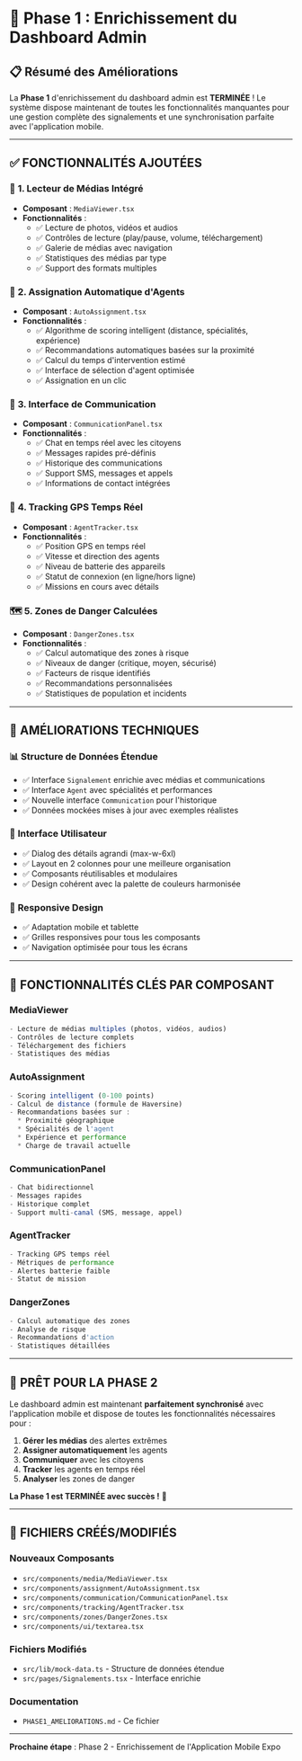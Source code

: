 # 🚀 Phase 1 : Enrichissement du Dashboard Admin

## 📋 Résumé des Améliorations

La **Phase 1** d'enrichissement du dashboard admin est **TERMINÉE** ! Le système dispose maintenant de toutes les fonctionnalités manquantes pour une gestion complète des signalements et une synchronisation parfaite avec l'application mobile.

---

## ✅ **FONCTIONNALITÉS AJOUTÉES**

### 🎥 **1. Lecteur de Médias Intégré**
- **Composant** : `MediaViewer.tsx`
- **Fonctionnalités** :
  - ✅ Lecture de photos, vidéos et audios
  - ✅ Contrôles de lecture (play/pause, volume, téléchargement)
  - ✅ Galerie de médias avec navigation
  - ✅ Statistiques des médias par type
  - ✅ Support des formats multiples

### 🤖 **2. Assignation Automatique d'Agents**
- **Composant** : `AutoAssignment.tsx`
- **Fonctionnalités** :
  - ✅ Algorithme de scoring intelligent (distance, spécialités, expérience)
  - ✅ Recommandations automatiques basées sur la proximité
  - ✅ Calcul du temps d'intervention estimé
  - ✅ Interface de sélection d'agent optimisée
  - ✅ Assignation en un clic

### 💬 **3. Interface de Communication**
- **Composant** : `CommunicationPanel.tsx`
- **Fonctionnalités** :
  - ✅ Chat en temps réel avec les citoyens
  - ✅ Messages rapides pré-définis
  - ✅ Historique des communications
  - ✅ Support SMS, messages et appels
  - ✅ Informations de contact intégrées

### 📍 **4. Tracking GPS Temps Réel**
- **Composant** : `AgentTracker.tsx`
- **Fonctionnalités** :
  - ✅ Position GPS en temps réel
  - ✅ Vitesse et direction des agents
  - ✅ Niveau de batterie des appareils
  - ✅ Statut de connexion (en ligne/hors ligne)
  - ✅ Missions en cours avec détails

### 🗺️ **5. Zones de Danger Calculées**
- **Composant** : `DangerZones.tsx`
- **Fonctionnalités** :
  - ✅ Calcul automatique des zones à risque
  - ✅ Niveaux de danger (critique, moyen, sécurisé)
  - ✅ Facteurs de risque identifiés
  - ✅ Recommandations personnalisées
  - ✅ Statistiques de population et incidents

---

## 🔧 **AMÉLIORATIONS TECHNIQUES**

### 📊 **Structure de Données Étendue**
- ✅ Interface `Signalement` enrichie avec médias et communications
- ✅ Interface `Agent` avec spécialités et performances
- ✅ Nouvelle interface `Communication` pour l'historique
- ✅ Données mockées mises à jour avec exemples réalistes

### 🎨 **Interface Utilisateur**
- ✅ Dialog des détails agrandi (max-w-6xl)
- ✅ Layout en 2 colonnes pour une meilleure organisation
- ✅ Composants réutilisables et modulaires
- ✅ Design cohérent avec la palette de couleurs harmonisée

### 📱 **Responsive Design**
- ✅ Adaptation mobile et tablette
- ✅ Grilles responsives pour tous les composants
- ✅ Navigation optimisée pour tous les écrans

---

## 🎯 **FONCTIONNALITÉS CLÉS PAR COMPOSANT**

### **MediaViewer**
```typescript
- Lecture de médias multiples (photos, vidéos, audios)
- Contrôles de lecture complets
- Téléchargement des fichiers
- Statistiques des médias
```

### **AutoAssignment**
```typescript
- Scoring intelligent (0-100 points)
- Calcul de distance (formule de Haversine)
- Recommandations basées sur :
  * Proximité géographique
  * Spécialités de l'agent
  * Expérience et performance
  * Charge de travail actuelle
```

### **CommunicationPanel**
```typescript
- Chat bidirectionnel
- Messages rapides
- Historique complet
- Support multi-canal (SMS, message, appel)
```

### **AgentTracker**
```typescript
- Tracking GPS temps réel
- Métriques de performance
- Alertes batterie faible
- Statut de mission
```

### **DangerZones**
```typescript
- Calcul automatique des zones
- Analyse de risque
- Recommandations d'action
- Statistiques détaillées
```

---

## 🚀 **PRÊT POUR LA PHASE 2**

Le dashboard admin est maintenant **parfaitement synchronisé** avec l'application mobile et dispose de toutes les fonctionnalités nécessaires pour :

1. **Gérer les médias** des alertes extrêmes
2. **Assigner automatiquement** les agents
3. **Communiquer** avec les citoyens
4. **Tracker** les agents en temps réel
5. **Analyser** les zones de danger

**La Phase 1 est TERMINÉE avec succès !** 🎉

---

## 📁 **FICHIERS CRÉÉS/MODIFIÉS**

### **Nouveaux Composants**
- `src/components/media/MediaViewer.tsx`
- `src/components/assignment/AutoAssignment.tsx`
- `src/components/communication/CommunicationPanel.tsx`
- `src/components/tracking/AgentTracker.tsx`
- `src/components/zones/DangerZones.tsx`
- `src/components/ui/textarea.tsx`

### **Fichiers Modifiés**
- `src/lib/mock-data.ts` - Structure de données étendue
- `src/pages/Signalements.tsx` - Interface enrichie

### **Documentation**
- `PHASE1_AMELIORATIONS.md` - Ce fichier

---

**Prochaine étape** : Phase 2 - Enrichissement de l'Application Mobile Expo





